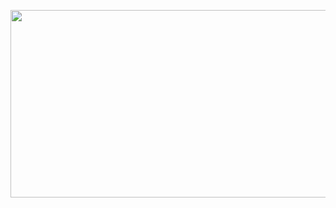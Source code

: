 <p align="center">
  <img width="525" height="300" src="https://i.gyazo.com/f357acf4b467388f5303a4795f9badf2.png">
</p>
